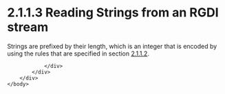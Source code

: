 <html dir="LTR" xmlns:mshelp="http://msdn.microsoft.com/mshelp" xmlns:ddue="http://ddue.schemas.microsoft.com/authoring/2003/5" xmlns:xlink="http://www.w3.org/1999/xlink" xmlns:tool="http://www.microsoft.com/tooltip">
    <head>
        <meta http-equiv="Content-Type" content="text/html; CHARSET=utf-8"></meta>
        <meta name="save" content="history"></meta>
        <title>2.1.1.3 Reading Strings from an RGDI stream</title>
        <xml>
            <mshelp:toctitle title="2.1.1.3 Reading Strings from an RGDI stream"></mshelp:toctitle>
            <mshelp:rltitle title="[MS-RGDI]: Reading Strings from an RGDI stream"></mshelp:rltitle>
            <mshelp:keyword index="A" term="0dbeadcb-74f4-482f-ba9c-206d88c254b5"></mshelp:keyword>
            <mshelp:attr name="DCSext.ContentType" value="open specification"></mshelp:attr>
            <mshelp:attr name="AssetID" value="0dbeadcb-74f4-482f-ba9c-206d88c254b5"></mshelp:attr>
            <mshelp:attr name="TopicType" value="kbRef"></mshelp:attr>
            <mshelp:attr name="DCSext.Title" value="[MS-RGDI]: Reading Strings from an RGDI stream" />
        </xml>
    </head>
    <body>
        <div id="header">
            <h1 class="heading">2.1.1.3 Reading Strings from an RGDI stream</h1>
        </div>
        <div id="mainSection">
            <div id="mainBody">
                <div id="allHistory" class="saveHistory"></div>
                <div id="sectionSection0" class="section" name="collapseableSection">
                    

<p>Strings are prefixed by their length, which is an integer
that is encoded by using the rules that are specified in section <a href="da5f952f-e81e-42d2-a776-e545ef5ebd86.md">2.1.1.2</a>.</p>


                </div>
            </div>
        </div>
    </body>
</html>